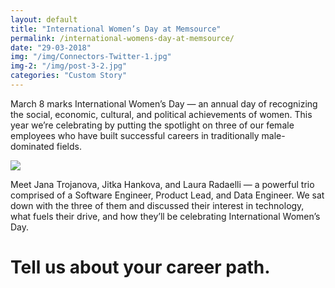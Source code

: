 ```yaml
---
layout: default
title: "International Women’s Day at Memsource"
permalink: /international-womens-day-at-memsource/
date: "29-03-2018"
img: "/img/Connectors-Twitter-1.jpg"
img-2: "/img/post-3-2.jpg"
categories: "Custom Story"
---
```


March 8 marks International Women’s Day — an annual day of recognizing the social, economic, cultural, and political achievements of women. This year we’re celebrating by putting the spotlight on three of our female employees who have built successful careers in traditionally male-dominated fields.

<img src="{{ page.img-2 }}">

Meet Jana Trojanova, Jitka Hankova, and Laura Radaelli — a powerful trio comprised of a Software Engineer, Product Lead, and Data Engineer. We sat down with the three of them and discussed their interest in technology, what fuels their drive, and how they’ll be celebrating International Women’s Day.

<h1>Tell us about your career path.</h1>

<img src="">
